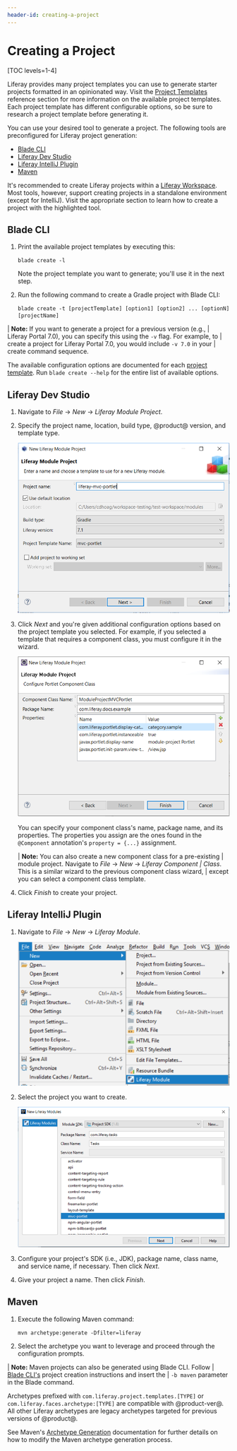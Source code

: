 ```yaml
---
header-id: creating-a-project
---
```


# Creating a Project

[TOC levels=1-4]

Liferay provides many project templates you can use to generate starter projects
formatted in an opinionated way. Visit the [Project
Templates](/docs/7-2/reference/-/knowledge_base/r/project-templates)
reference section for more information on the available project templates. Each
project template has different configurable options, so be sure to research
a project template before generating it.

You can use your desired tool to generate a project. The following tools are
preconfigured for Liferay project generation:

- [Blade CLI](/docs/7-2/reference/-/knowledge_base/r/blade-cli)
- [Liferay Dev Studio](/docs/7-2/reference/-/knowledge_base/r/liferay-dev-studio)
- [Liferay IntelliJ Plugin](/docs/7-2/reference/-/knowledge_base/r/intellij)
- [Maven](/docs/7-2/reference/-/knowledge_base/r/maven)

It's recommended to create Liferay projects within a
[Liferay Workspace](/docs/7-2/reference/-/knowledge_base/r/liferay-workspace).
Most tools, however, support creating projects in a standalone environment
(except for IntelliJ). Visit the appropriate section to learn how to create a
project with the highlighted tool.

## Blade CLI

1.  Print the available project templates by executing this:

        blade create -l

    Note the project template you want to generate; you'll use it in the next
    step.

2.  Run the following command to create a Gradle project with Blade CLI:

        blade create -t [projectTemplate] [option1] [option2] ... [optionN] [projectName]

| **Note:** If you want to generate a project for a previous version (e.g.,
| Liferay Portal 7.0), you can specify this using the `-v` flag. For example, to
| create a project for Liferay Portal 7.0, you would include `-v 7.0` in your
| create command sequence.

The available configuration options are documented for each
[project template](/docs/7-2/reference/-/knowledge_base/r/project-templates).
Run `blade create --help` for the entire list of available options.

## Liferay Dev Studio

1.  Navigate to *File* &rarr; *New* &rarr; *Liferay Module Project*.

2.  Specify the project name, location, build type, @product@ version, and
    template type.

    ![Figure 1: The New Liferay Module Project wizard offers project templates for JAR and WAR-based projects.](../../images/liferay-project-wizard.png)

3.  Click *Next* and you're given additional configuration options based on the
    project template you selected. For example, if you selected a template that
    requires a component class, you must configure it in the wizard.

    ![Figure 2: Specify your component class's details in the Portlet Component Class Wizard.](../../images/component-class-wizard.png)

    You can specify your component class's name, package name, and its
    properties. The properties you assign are the ones found in the `@Component`
    annotation's `property = {...}` assignment.

    | **Note:** You can also create a new component class for a pre-existing
    | module project. Navigate to *File* &rarr; *New* &rarr; *Liferay Component
    | Class*. This is a similar wizard to the previous component class wizard,
    | except you can select a component class template. 

4.  Click *Finish* to create your project.

## Liferay IntelliJ Plugin

1.  Navigate to *File* &rarr; *New* &rarr; *Liferay Module*.

    ![Figure 3: Selecting *Liferay Module* opens the New Liferay Modules wizard.](../../images/intellij-new-liferay-module.png)

2.  Select the project you want to create.

    ![Figure 4: Choose the project template to create your module.](../../images/intellij-modules.png)

3.  Configure your project's SDK (i.e., JDK), package name, class name, and
    service name, if necessary. Then click *Next*.

4.  Give your project a name. Then click *Finish*.

## Maven

1.  Execute the following Maven command:

        mvn archetype:generate -Dfilter=liferay

2.  Select the archetype you want to leverage and proceed through the
    configuration prompts.

| **Note:** Maven projects can also be generated using Blade CLI. Follow
| [Blade CLI's](#blade-cli) project creation instructions and insert the
| `-b maven` parameter in the Blade command.

Archetypes prefixed with `com.liferay.project.templates.[TYPE]` or
`com.liferay.faces.archetype:[TYPE]` are compatible with @product-ver@. All
other Liferay archetypes are legacy archetypes targeted for previous versions of
@product@.

See Maven's
[Archetype Generation](http://maven.apache.org/archetype/maven-archetype-plugin/generate-mojo.html)
documentation for further details on how to modify the Maven archetype
generation process.
